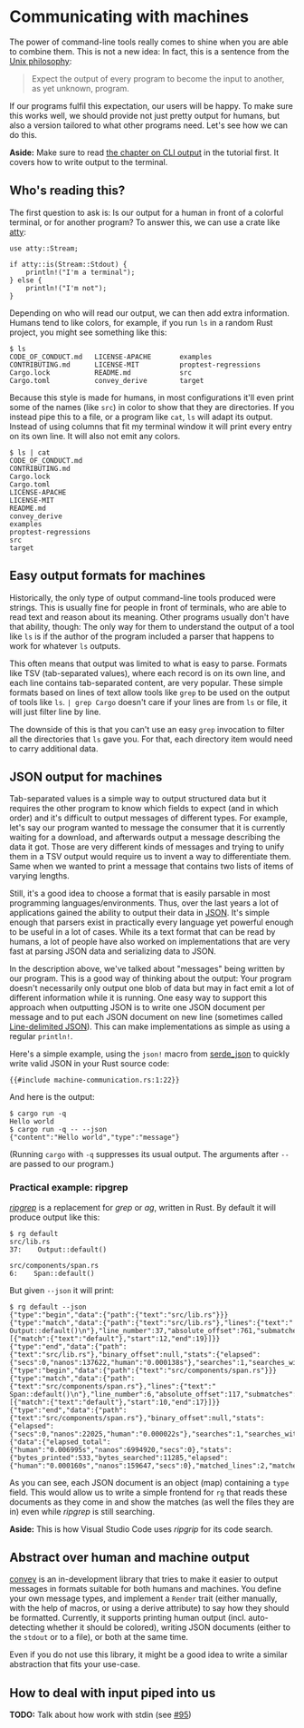 # Communicating with machines

The power of command-line tools really comes to shine
when you are able to combine them.
This is not a new idea:
In fact, this is a sentence from the [Unix philosophy]:

> Expect the output of every program to become the input to another, as yet unknown, program.

[Unix philosophy]: https://en.wikipedia.org/wiki/Unix_philosophy

If our programs fulfil this expectation,
our users will be happy.
To make sure this works well,
we should provide not just pretty output for humans,
but also a version tailored to what other programs need.
Let's see how we can do this.

<aside>

**Aside:**
Make sure to read [the chapter on CLI output][output]
in the tutorial first.
It covers how to write output to the terminal.

[output]: ../tutorial/output.html

</aside>

## Who's reading this?

The first question to ask is:
Is our output for a human in front of a colorful terminal,
or for another program?
To answer this,
we can use a crate like [atty]:

[atty]: https://crates.io/crates/atty

```rust,ignore
use atty::Stream;

if atty::is(Stream::Stdout) {
    println!("I'm a terminal");
} else {
    println!("I'm not");
}
```

Depending on who will read our output,
we can then add extra information.
Humans tend to like colors,
for example,
if you run `ls` in a random Rust project,
you might see something like this:

```console
$ ls
CODE_OF_CONDUCT.md   LICENSE-APACHE       examples
CONTRIBUTING.md      LICENSE-MIT          proptest-regressions
Cargo.lock           README.md            src
Cargo.toml           convey_derive        target
```

Because this style is made for humans,
in most configurations
it'll even print some of the names (like `src`) in color
to show that they are directories.
If you instead pipe this to a file,
or a program like `cat`,
`ls` will adapt its output.
Instead of using columns that fit my terminal window
it will print every entry on its own line.
It will also not emit any colors.

```console
$ ls | cat
CODE_OF_CONDUCT.md
CONTRIBUTING.md
Cargo.lock
Cargo.toml
LICENSE-APACHE
LICENSE-MIT
README.md
convey_derive
examples
proptest-regressions
src
target
```

## Easy output formats for machines

Historically,
the only type of output command-line tools produced were strings.
This is usually fine for people in front of terminals,
who are able to read text
and reason about its meaning.
Other programs usually don't have that ability, though:
The only way for them to understand the output of a tool
like `ls`
is if the author of the program included a parser
that happens to work for whatever `ls` outputs.

This often means
that output was limited to what is easy to parse.
Formats like TSV (tab-separated values),
where each record is on its own line,
and each line contains tab-separated content,
are very popular.
These simple formats based on lines of text
allow tools like `grep`
to be used on the output of tools like `ls`.
`| grep Cargo` doesn't care if your lines are from `ls` or file,
it will just filter line by line.

The downside of this is that you can't use
an easy `grep` invocation to filter all the directories that `ls` gave you.
For that, each directory item would need to carry additional data.

## JSON output for machines

Tab-separated values is a simple way
to output structured data
but it requires the other program to know which fields to expect
(and in which order)
and it's difficult to output messages of different types.
For example,
let's say our program wanted to message the consumer
that it is currently waiting for a download,
and afterwards output a message describing the data it got.
Those are very different kinds of messages
and trying to unify them in a TSV output
would require us to invent a way to differentiate them.
Same when we wanted to print a message that contains two lists
of items of varying lengths.

Still,
it's a good idea to choose a format that is easily parsable
in most programming languages/environments.
Thus,
over the last years a lot of applications gained the ability
to output their data in [JSON].
It's simple enough that parsers exist in practically every language
yet powerful enough to be useful in a lot of cases.
While its a text format that can be read by humans,
a lot of people have also worked on implementations that are very fast at
parsing JSON data and serializing data to JSON.

[JSON]: https://www.json.org/

In the description above,
we've talked about "messages" being written by our program.
This is a good way of thinking about the output:
Your program doesn't necessarily only output one blob of data
but may in fact emit a lot of different information
while it is running.
One easy way to support this approach when outputting JSON
is to write one JSON document per message
and to put each JSON document on new line
(sometimes called [Line-delimited JSON][jsonlines]).
This can make implementations as simple as using a regular `println!`.

[jsonlines]: https://en.wikipedia.org/wiki/JSON_streaming#Line-delimited_JSON

Here's a simple example,
using the `json!` macro from [serde_json]
to quickly write valid JSON in your Rust source code:

[serde_json]: https://crates.io/crates/serde_json

```rust,ignore
{{#include machine-communication.rs:1:22}}
```

And here is the output:

```console
$ cargo run -q
Hello world
$ cargo run -q -- --json
{"content":"Hello world","type":"message"}
```

(Running `cargo` with `-q` suppresses its usual output.
The arguments after `--` are passed to our program.)

### Practical example: ripgrep

_[ripgrep]_ is a replacement for _grep_ or _ag_, written in Rust.
By default it will produce output like this:

[ripgrep]: https://github.com/BurntSushi/ripgrep

```console
$ rg default
src/lib.rs
37:    Output::default()

src/components/span.rs
6:    Span::default()
```

But given `--json` it will print:

```console
$ rg default --json
{"type":"begin","data":{"path":{"text":"src/lib.rs"}}}
{"type":"match","data":{"path":{"text":"src/lib.rs"},"lines":{"text":"    Output::default()\n"},"line_number":37,"absolute_offset":761,"submatches":[{"match":{"text":"default"},"start":12,"end":19}]}}
{"type":"end","data":{"path":{"text":"src/lib.rs"},"binary_offset":null,"stats":{"elapsed":{"secs":0,"nanos":137622,"human":"0.000138s"},"searches":1,"searches_with_match":1,"bytes_searched":6064,"bytes_printed":256,"matched_lines":1,"matches":1}}}
{"type":"begin","data":{"path":{"text":"src/components/span.rs"}}}
{"type":"match","data":{"path":{"text":"src/components/span.rs"},"lines":{"text":"    Span::default()\n"},"line_number":6,"absolute_offset":117,"submatches":[{"match":{"text":"default"},"start":10,"end":17}]}}
{"type":"end","data":{"path":{"text":"src/components/span.rs"},"binary_offset":null,"stats":{"elapsed":{"secs":0,"nanos":22025,"human":"0.000022s"},"searches":1,"searches_with_match":1,"bytes_searched":5221,"bytes_printed":277,"matched_lines":1,"matches":1}}}
{"data":{"elapsed_total":{"human":"0.006995s","nanos":6994920,"secs":0},"stats":{"bytes_printed":533,"bytes_searched":11285,"elapsed":{"human":"0.000160s","nanos":159647,"secs":0},"matched_lines":2,"matches":2,"searches":2,"searches_with_match":2}},"type":"summary"}
```

As you can see,
each JSON document is an object (map) containing a `type` field.
This would allow us to write a simple frontend for `rg`
that reads these documents as they come in and show the matches
(as well the files they are in)
even while _ripgrep_ is still searching.

<aside>

**Aside:**
This is how Visual Studio Code uses _ripgrip_ for its code search.

</aside>

## Abstract over human and machine output

[convey] is an in-development library
that tries to make it easier to output messages
in formats suitable for both humans and machines.
You define your own message types,
and implement a `Render` trait
(either manually, with the help of macros, or using a derive attribute)
to say how they should be formatted.
Currently,
it supports printing human output
(incl. auto-detecting whether it should be colored),
writing JSON documents
(either to the `stdout` or to a file),
or both at the same time.

[convey]: https://crates.io/crates/convey

Even if you do not use this library,
it might be a good idea to write a similar abstraction
that fits your use-case.

## How to deal with input piped into us

<aside class="todo">

**TODO:**
Talk about how work with stdin
(see [#95](https://github.com/rust-lang-nursery/cli-wg/issues/95))

</aside>

